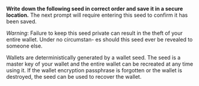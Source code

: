 **Write down the following seed in correct order and save it in a secure location.** The next prompt will require entering this seed to confirm it has been saved.

*Warning*: Failure to keep this seed private can result in the theft of your entire wallet. Under no circumstan- es should this seed ever be revealed to someone else.

Wallets are deterministically generated by a wallet seed. The seed is a master key of your wallet and the entire wallet can be recreated at any time using it. If the wallet encryption passphrase is forgotten or the wallet is destroyed, the seed can be used to recover the wallet.
